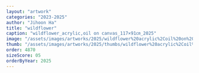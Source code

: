 ```yaml
---
layout: "artwork"
categories: "2023-2025"
author: "Jihoon Ha"
title: "wildflower"
caption: "wildflower_acrylic,oil on canvas_117×91㎝_2025"
image: "/assets/images/artworks/2025/wildflower%20acrylic%2Coil%20on%20canvas%20117x91cm%202025.jpg"
thumb: "/assets/images/artworks/2025/thumbs/wildflower%20acrylic%2Coil%20on%20canvas%20117x91cm%202025.jpg"
order: 4870
sizeScore: 05
orderByYear: 2025
---
```

